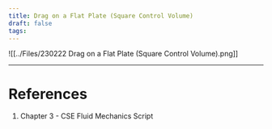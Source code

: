 ```yaml
---
title: Drag on a Flat Plate (Square Control Volume)
draft: false
tags:
---
```

![[../Files/230222 Drag on a Flat Plate (Square Control Volume).png]]


---
# References
1. Chapter 3  - CSE Fluid Mechanics Script